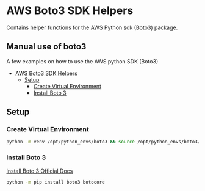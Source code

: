 # AWS Boto3 SDK Helpers

Contains helper functions for the AWS Python sdk (Boto3) package.

## Manual use of boto3

A few examples on how to use the AWS python SDK (Boto3)

- [AWS Boto3 SDK Helpers](#aws-boto3-sdk-helpers)
  - [Setup](#setup)
    - [Create Virtual Environment](#create-virtual-environment)
    - [Install Boto 3](#install-boto-3)

## Setup

### Create Virtual Environment

```bash
python -m venv /opt/python_envs/boto3 && source /opt/python_envs/boto3/bin/activate
```

### Install Boto 3

[Install Boto 3 Official Docs](https://boto3.amazonaws.com/v1/documentation/api/latest/guide/quickstart.html#install-boto3)

```bash
python -m pip install boto3 botocore
```
